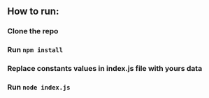 ## How to run:

### Clone the repo

### Run `npm install`

### Replace constants values in index.js file with yours data

### Run `node index.js`

